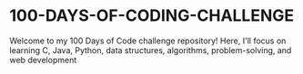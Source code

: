 # 100-DAYS-OF-CODING-CHALLENGE
Welcome to my 100 Days of Code challenge repository! Here, I'll focus on learning C, Java, Python, data structures, algorithms, problem-solving, and web development
